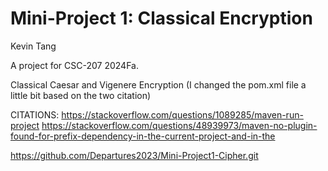 # Mini-Project 1: Classical Encryption

Kevin Tang

A project for CSC-207 2024Fa.

Classical Caesar and Vigenere Encryption (I changed the pom.xml file a little bit based on the two citation)

CITATIONS: https://stackoverflow.com/questions/1089285/maven-run-project
           https://stackoverflow.com/questions/48939973/maven-no-plugin-found-for-prefix-dependency-in-the-current-project-and-in-the

https://github.com/Departures2023/Mini-Project1-Cipher.git
